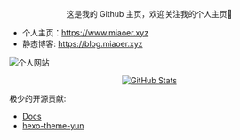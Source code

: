 <p align="center">
这是我的 Github 主页，欢迎关注我的个人主页👻
</p>

- 个人主页：https://www.miaoer.xyz
- 静态博客: https://blog.miaoer.xyz

![个人网站](https://cdn.jsdelivr.net/gh/miaoermua/CatCDN@latest/images/miaoer-webhome.png)

<p align="center">
  <a href="https://github.com/miaoermua/miaoermua">
    <img alt="GitHub Stats" src="https://github-readme-stats.vercel.app/api?username=miaoermua&show_icons=true" />
    </a>
</p>


极少的开源贡献:
- [Docs](https://github.com/mx-space/docs)
- [hexo-theme-yun](https://github.com/YunYouJun/hexo-theme-yun)
